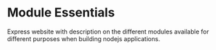 # Module Essentials

Express website with description on the different modules available for different purposes when building nodejs applications.
